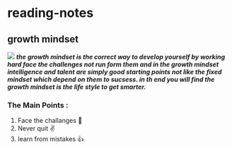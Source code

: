 # reading-notes
## growth mindset
![](https://metrifit.com/wp-content/uploads/2020/08/growthmindsetlandscape.jpg)
***the _growth mindset_ is the correct way to develop yourself by working hard face the challenges not run form them 
and in the growth mindset intelligence and talent are simply good starting points not like the _fixed mindset_ which depend on them to sucsess.
in th end you will find the growth mindset is the life style to get smarter.***
### The Main Points :
1. Face the challanges :facepunch:
2. Never quit :v:
3. learn from mistakes :+1:
